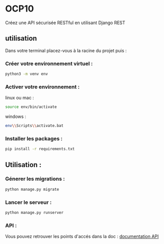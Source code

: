 # OCP10

Créez une API sécurisée RESTful en utilisant Django REST

## utilisation

Dans votre terminal placez-vous à la racine du projet puis :

### Créer votre environnement virtuel :


```bash
python3 -m venv env
```

### Activer votre environnement :

linux ou mac :
```bash
source env/bin/activate
```

windows :

```bash
env\\Scripts\\activate.bat
```

### Installer les packages :

```bash
pip install -r requirements.txt
```

## Utilisation :

### Génerer les migrations :

```bash
python manage.py migrate
```

### Lancer le serveur :

```bash
python manage.py runserver
```

### API :

Vous pouvez retrouver les points d'accés dans la doc :
[documentation API](https://documenter.getpostman.com/view/15931927/2s93CHuvQ9)

